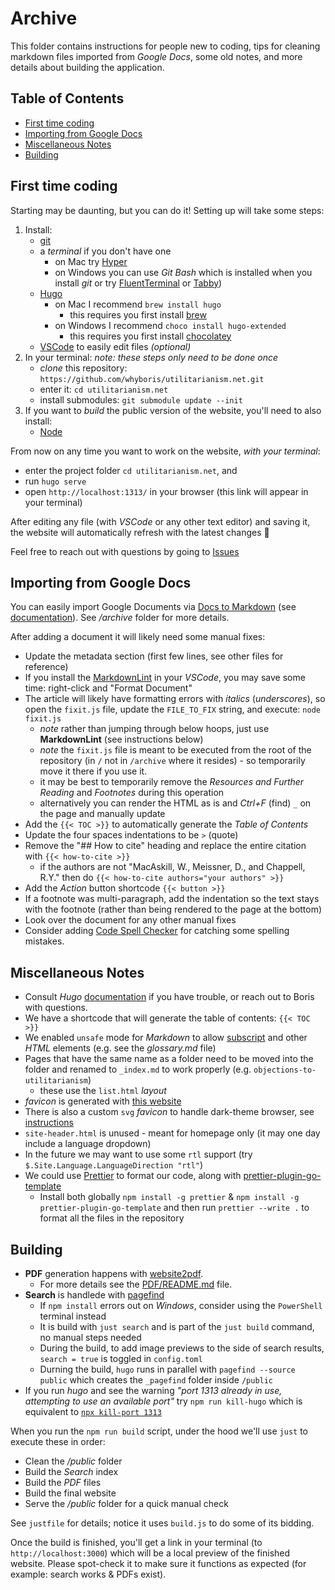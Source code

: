 # Archive

This folder contains instructions for people new to coding, tips for cleaning markdown files imported from _Google Docs_, some old notes, and more details about building the application.

## Table of Contents

- [First time coding](#first-time-coding)
- [Importing from Google Docs](#importing-from-google-docs)
- [Miscellaneous Notes](#miscellaneous-notes)
- [Building](#building)

## First time coding

Starting may be daunting, but you can do it! Setting up will take some steps:

1. Install:
   - [git](https://git-scm.com/)
   - a _terminal_ if you don't have one
     - on Mac try [Hyper](https://hyper.is)
     - on Windows you can use _Git Bash_ which is installed when you install _git_ or try [FluentTerminal](https://github.com/felixse/FluentTerminal) or [Tabby](https://github.com/Eugeny/tabby))
   - [Hugo](https://gohugo.io/getting-started/installing/)
     - on Mac I recommend `brew install hugo`
       - this requires you first install [brew](https://brew.sh/)
     - on Windows I recommend `choco install hugo-extended`
       - this requires you first install [chocolatey](https://chocolatey.org/)
   - [VSCode](https://code.visualstudio.com) to easily edit files _(optional)_
2. In your terminal: _note: these steps only need to be done once_
   - _clone_ this repository: `https://github.com/whyboris/utilitarianism.net.git`
   - enter it: `cd utilitarianism.net`
   - install submodules: `git submodule update --init`
3. If you want to _build_ the public version of the website, you'll need to also install:
   - [Node](https://nodejs.org/en/)

From now on any time you want to work on the website, _with your terminal_:

- enter the project folder `cd utilitarianism.net`, and
- run `hugo serve`
- open `http://localhost:1313/` in your browser (this link will appear in your terminal)

After editing any file (with _VSCode_ or any other text editor) and saving it, the website will automatically refresh with the latest changes 🎉

Feel free to reach out with questions by going to [Issues](https://github.com/whyboris/utilitarianism.net/issues)

## Importing from Google Docs

You can easily import Google Documents via [Docs to Markdown](https://workspace.google.com/u/0/marketplace/app/docs_to_markdown/700168918607) (see [documentation](https://github.com/evbacher/gd2md-html/wiki)). See _/archive_ folder for more details.

After adding a document it will likely need some manual fixes:

- Update the metadata section (first few lines, see other files for reference)
- If you install the [MarkdownLint](https://marketplace.visualstudio.com/items?itemName=DavidAnson.vscode-markdownlint) in your _VSCode_, you may save some time: right-click and "Format Document"
- The article will likely have formatting errors with _italics_ (_underscores_), so open the `fixit.js` file, update the `FILE_TO_FIX` string, and execute: `node fixit.js`
  - _note_ rather than jumping through below hoops, just use **MarkdownLint** (see instructions below)
  - _note_ the `fixit.js` file is meant to be executed from the root of the repository (in `/` not in `/archive` where it resides) - so temporarily move it there if you use it.
  - it may be best to temporarily remove the _Resources and Further Reading_ and _Footnotes_ during this operation
  - alternatively you can render the HTML as is and _Ctrl+F_ (find) `_` on the page and manually update
- Add the `{{< TOC >}}` to automatically generate the _Table of Contents_
- Update the four spaces indentations to be `>` (quote)
- Remove the "## How to cite" heading and replace the entire citation with `{{< how-to-cite >}}`
  - if the authors are not "MacAskill, W., Meissner, D., and Chappell, R.Y." then do `{{< how-to-cite authors="your authors" >}}`
- Add the _Action_ button shortcode `{{< button >}}`
- If a footnote was multi-paragraph, add the indentation so the text stays with the footnote (rather than being rendered to the page at the bottom)
- Look over the document for any other manual fixes
- Consider adding [Code Spell Checker](https://marketplace.visualstudio.com/items?itemName=streetsidesoftware.code-spell-checker) for catching some spelling mistakes.

## Miscellaneous Notes

- Consult _Hugo_ [documentation](https://gohugo.io/documentation/) if you have trouble, or reach out to Boris with questions.
- We have a shortcode that will generate the table of contents: `{{< TOC >}}`
- We enabled `unsafe` mode for _Markdown_ to allow [subscript](https://discourse.gohugo.io/t/footnote-sup-tag-not-working-inside-markdownify-help/25426) and other _HTML_ elements (e.g. see the _glossary.md_ file)
- Pages that have the same name as a folder need to be moved into the folder and renamed to `_index.md` to work properly (e.g. `objections-to-utilitarianism`)
  - these use the `list.html` _layout_
- _favicon_ is generated with [this website](https://realfavicongenerator.net/)
- There is also a custom `svg` _favicon_ to handle dark-theme browser, see [instructions](https://web.dev/building-an-adaptive-favicon/)
- `site-header.html` is unused - meant for homepage only (it may one day include a language dropdown)
- In the future we may want to use some `rtl` support (try `$.Site.Language.LanguageDirection "rtl"`)
- We could use [Prettier](https://prettier.io/) to format our code, along with [prettier-plugin-go-template](https://github.com/NiklasPor/prettier-plugin-go-template)
  - Install both globally `npm install -g prettier` & `npm install -g prettier-plugin-go-template` and then run `prettier --write .` to format all the files in the repository

## Building

- **PDF** generation happens with [website2pdf](https://github.com/jgazeau/website2pdf).
  - For more details see the [PDF/README.md](../pdf/README.md) file.
- **Search** is handlede with [pagefind](https://pagefind.app/)
  - If `npm install` errors out on _Windows_, consider using the `PowerShell` terminal instead
  - It is build with `just search` and is part of the `just build` command, no manual steps needed
  - During the build, to add image previews to the side of search results, `search = true` is toggled in `config.toml`
  - Durning the build, `hugo` runs in parallel with `pagefind --source public` which creates the `_pagefind` folder inside `/public`
- If you run _hugo_ and see the warning _"port 1313 already in use, attempting to use an available port"_ try `npm run kill-hugo` which is equivalent to [`npx kill-port 1313`](https://github.com/tiaanduplessis/kill-port)

When you run the `npm run build` script, under the hood we'll use `just` to execute these in order:

- Clean the _/public_ folder
- Build the _Search_ index
- Build the _PDF_ files
- Build the final website
- Serve the _/public_ folder for a quick manual check

See `justfile` for details; notice it uses `build.js` to do some of its bidding.

Once the build is finished, you'll get a link in your terminal (to `http://localhost:3000`) which will be a local preview of the finished website. Please spot-check it to make sure it functions as expected (for example: search works & PDFs exist).
